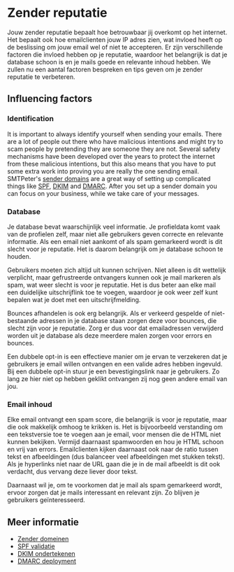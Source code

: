 # Zender reputatie

Jouw zender reputatie bepaalt hoe betrouwbaar jij overkomt op het internet. 
Het bepaalt ook hoe emailclienten jouw IP adres zien, wat invloed heeft 
op de beslissing om jouw email wel of niet te accepteren. Er zijn verschillende 
factoren die invloed hebben op je reputatie, waardoor het belangrijk is 
dat je database schoon is en je mails goede en relevante inhoud hebben. 
We zullen nu een aantal factoren bespreken en tips geven om je zender 
reputatie te verbeteren.

## Influencing factors

### Identification

It is important to always identify yourself when sending your emails. 
There are a lot of people out there who have malicious intentions and 
might try to scam people by pretending they are someone they are not. 
Several safety mechanisms have been developed over the years to protect 
the internet from these malicious intentions, but this also means that 
you have to put some extra work into proving you are really the one 
sending email. SMTPeter's [sender domains](./sender-domains) are a great 
way of setting up complicated things like [SPF](spf-validation), 
[DKIM](dkim-signing) and [DMARC](dmarc-deployment). After you set up a 
sender domain you can focus on your business, while we take care 
of your messages.

### Database

Je database bevat waarschijnlijk veel informatie. Je profieldata komt vaak 
van de profielen zelf, maar niet alle gebruikers geven correcte en relevante 
informatie. Als een email niet aankomt of als spam gemarkeerd wordt is dit 
slecht voor je reputatie. Het is daarom belangrijk om je database schoon te 
houden.

Gebruikers moeten zich altijd uit kunnen schrijven. Niet alleen is dit 
wettelijk verplicht, maar gefrustreerde ontvangers kunnen ook je mail markeren 
als spam, wat weer slecht is voor je reputatie. Het is dus beter aan elke mail 
een duidelijke uitschrijflink toe te voegen, waardoor je ook weer zelf 
kunt bepalen wat je doet met een uitschrijfmelding.

Bounces afhandelen is ook erg belangrijk. Als er verkeerd gespelde of 
niet-bestaande adressen in je database staan zorgen deze voor bounces, die 
slecht zijn voor je reputatie. Zorg er dus voor dat emailadressen verwijderd 
worden uit je database als deze meerdere malen zorgen voor errors en bounces.

Een dubbele opt-in is een effectieve manier om je ervan te verzekeren dat 
je gebruikers je email willen ontvangen en een valide adres hebben ingevuld. 
Bij een dubbele opt-in stuur je een bevestigingslink naar je gebruikers. 
Zo lang ze hier niet op hebben geklikt ontvangen zij nog geen andere email van 
jou.

### Email inhoud

Elke email ontvangt een spam score, die belangrijk is voor je reputatie, 
maar die ook makkelijk omhoog te krikken is. Het is bijvoorbeeld verstanding 
om een tekstversie toe te voegen aan je email, voor mensen die de HTML niet 
kunnen bekijken. Vermijd daarnaast spamwoorden en hou je HTML schoon en vrij 
van errors. Emailclienten kijken daarnaast ook naar de ratio tussen tekst en 
afbeeldingen (dus balanceer veel afbeeldingen met stukken tekst). Als je 
hyperlinks niet naar de URL gaan die je in de mail afbeeldt is dit ook 
verdacht, dus vervang deze liever door tekst.

Daarnaast wil je, om te voorkomen dat je mail als spam gemarkeerd wordt, 
ervoor zorgen dat je mails interessant en relevant zijn. Zo blijven 
je gebruikers geïnteresseerd.

## Meer informatie

* [Zender domeinen](./sender-domains)
* [SPF validatie](./spf-validation)
* [DKIM ondertekenen](./dkim-signing)
* [DMARC deployment](./dmarc-deployment)

